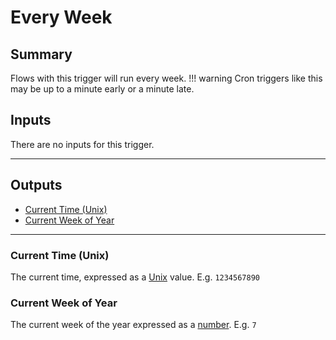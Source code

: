 # Every Week
## Summary
Flows with this trigger will run every week.
!!! warning
    Cron triggers like this may be up to a minute early or a minute late.

## Inputs
There are no inputs for this trigger.
___
## Outputs
- [Current Time (Unix)](#current-time-unix)
- [Current Week of Year](#current-week-of-year)
___
### Current Time (Unix)
The current time, expressed as a [Unix](/inventor-reference/types/number/unix/) value. E.g. `1234567890`

### Current Week of Year
The current week of the year expressed as a [number](/inventor-reference/types/number). E.g. `7`